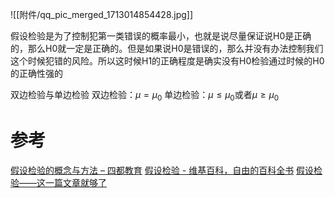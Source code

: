

![[附件/qq_pic_merged_1713014854428.jpg]]

假设检验是为了控制犯第一类错误的概率最小，也就是说尽量保证说H0是正确的，那么H0就一定是正确的。但是如果说H0是错误的，那么并没有办法控制我们这个时候犯错的风险。所以这时候H1的正确程度是确实没有H0检验通过时候的H0的正确性强的


双边检验与单边检验
双边检验：$\mu=\mu_0$
单边检验：$\mu\le\mu_0$或者$\mu\ge\mu_0$

# 参考
[假设检验的概念与方法 – 四都教育](https://www.sudoedu.com/%e6%a6%82%e7%8e%87%e7%bb%9f%e8%ae%a1%e8%a7%86%e9%a2%91%e8%af%be%e7%a8%8b/%e5%81%87%e8%ae%be%e6%a3%80%e9%aa%8c/%e5%81%87%e8%ae%be%e6%a3%80%e9%aa%8c%e7%9a%84%e6%a6%82%e5%bf%b5%e4%b8%8e%e6%96%b9%e6%b3%95/)
[假设检验 - 维基百科，自由的百科全书](https://zh.wikipedia.org/wiki/%E5%81%87%E8%AA%AA%E6%AA%A2%E5%AE%9A)
[假设检验——这一篇文章就够了](https://www.zhihu.com/tardis/zm/art/86178674?source_id=1003)